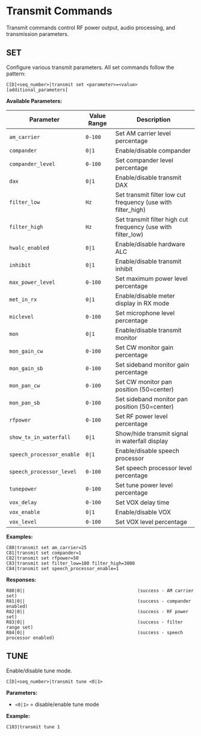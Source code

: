 # Transmit Commands

Transmit commands control RF power output, audio processing, and transmission parameters.

## SET

Configure various transmit parameters. All set commands follow the pattern:

```
C[D]<seq_number>|transmit set <parameter>=<value> [additional_parameters]
```

**Available Parameters:**

| Parameter | Value Range | Description |
|-----------|-------------|-------------|
| `am_carrier` | `0-100` | Set AM carrier level percentage |
| `compander` | `0\|1` | Enable/disable compander |
| `compander_level` | `0-100` | Set compander level percentage |
| `dax` | `0\|1` | Enable/disable transmit DAX |
| `filter_low` | `Hz` | Set transmit filter low cut frequency (use with filter_high) |
| `filter_high` | `Hz` | Set transmit filter high cut frequency (use with filter_low) |
| `hwalc_enabled` | `0\|1` | Enable/disable hardware ALC |
| `inhibit` | `0\|1` | Enable/disable transmit inhibit |
| `max_power_level` | `0-100` | Set maximum power level percentage |
| `met_in_rx` | `0\|1` | Enable/disable meter display in RX mode |
| `miclevel` | `0-100` | Set microphone level percentage |
| `mon` | `0\|1` | Enable/disable transmit monitor |
| `mon_gain_cw` | `0-100` | Set CW monitor gain percentage |
| `mon_gain_sb` | `0-100` | Set sideband monitor gain percentage |
| `mon_pan_cw` | `0-100` | Set CW monitor pan position (50=center) |
| `mon_pan_sb` | `0-100` | Set sideband monitor pan position (50=center) |
| `rfpower` | `0-100` | Set RF power level percentage |
| `show_tx_in_waterfall` | `0\|1` | Show/hide transmit signal in waterfall display |
| `speech_processor_enable` | `0\|1` | Enable/disable speech processor |
| `speech_processor_level` | `0-100` | Set speech processor level percentage |
| `tunepower` | `0-100` | Set tune power level percentage |
| `vox_delay` | `0-100` | Set VOX delay time |
| `vox_enable` | `0\|1` | Enable/disable VOX |
| `vox_level` | `0-100` | Set VOX level percentage |

**Examples:**
```
C80|transmit set am_carrier=25
C81|transmit set compander=1
C82|transmit set rfpower=50
C83|transmit set filter_low=100 filter_high=3000
C84|transmit set speech_processor_enable=1
```

**Responses:**
```
R80|0||                                          (success - AM carrier set)
R81|0||                                          (success - compander enabled)
R82|0||                                          (success - RF power set)
R83|0||                                          (success - filter range set)
R84|0||                                          (success - speech processor enabled)
```

## TUNE

Enable/disable tune mode.

```
C[D]<seq_number>|transmit tune <0|1>
```

**Parameters:**
- `<0|1>` = disable/enable tune mode

**Example:**
```
C103|transmit tune 1
```